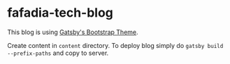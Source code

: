 # fafadia-tech-blog

This blog is using [Gatsby's Bootstrap Theme](https://www.gatsbyjs.org/starters/jaxx2104/gatsby-starter-bootstrap/).

Create content in `content` directory. To deploy blog simply do `gatsby build --prefix-paths` and copy to server.
